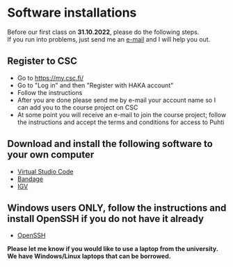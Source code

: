 # Software installations

Before our first class on **31.10.2022**, please do the following steps.  
If you run into problems, just send me an [e-mail](mailto:antti.karkman@helsinki.fi) and I will help you out.  

## Register to CSC

* Go to https://my.csc.fi/
* Go to "Log in" and then "Register with HAKA account"
* Follow the instructions
* After you are done please send me by e-mail your account name so I can add you to the course project on CSC
* At some point you will receive an e-mail to join the course project; follow the instructions and accept the terms and conditions for access to Puhti

## Download and install the following software to your own computer

* [Virtual Studio Code](https://code.visualstudio.com/Download)
* [Bandage](https://rrwick.github.io/Bandage/)
* [IGV](https://software.broadinstitute.org/software/igv/download)

## Windows users ONLY, follow the instructions and install OpenSSH if you do not have it already

* [OpenSSH](https://learn.microsoft.com/en-us/windows-server/administration/openssh/openssh_install_firstuse?tabs=gui#install-openssh-for-windows)

**Please let me know if you would like to use a laptop from the university.**  
**We have Windows/Linux laptops that can be borrowed.**
